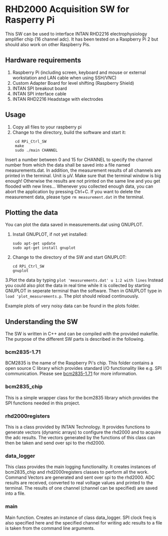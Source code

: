 # RHD2000 Acquisition SW for Rasperry Pi
This SW can be used to interface INTAN RHD2216 electrophysiology amplifier chip (16 channel adc).
It has been tested on a Raspberry Pi 2 but should also work on other Raspberry Pis.

## Hardware requirements
1. Raspberry Pi (including screen, keyboard and mouse or external workstation and LAN cable when using SSH/VNC)
2. Custom Adapter Board for level shifting (Raspberry Shield)
3. INTAN SPI breakout board
4. INTAN SPI interface cable
5. INTAN RHD2216 Headstage with electrodes

## Usage
1. Copy all files to your raspberry pi
2. Change to the directory, build the software and start it:
   ```
    cd RPi_Ctrl_SW
    make
    sudo ./main CHANNEL
   ```
Insert a number between 0 and 15 for CHANNEL to specify the channel number from which the data shall be saved into a file named measurements.dat.
In addition, the measurement results of all channels are printed in the terminal. Unit is µV.
Make sure that the terminal window is big enough! Otherwise the results are not printed on the same line and you get flooded with new lines...
Whenever you collected enough data, you can abort the application by pressing Ctrl+C.
If you want to delete the measurement data, please type `rm measurement.dat` in the terminal.

## Plotting the data
You can plot the data saved in measurements.dat using GNUPLOT.
1. Install GNUPLOT, if not yet installed:
   ```
   sudo apt-get update
   sudo apt-get install gnuplot
   ```
2. Change to the directory of the SW and start GNUPLOT:
   ```
   cd RPi_Ctrl_SW
   gnuplot
   ```
3.Plot the data by typing `plot 'measurements.dat' u 1:2 with lines`
Instead you could also plot the data in real time while it is collected by starting GNUPLOT in seperate terminal than the software. 
Then in GNUPLOT type in `load 'plot_measurements.p`. The plot should reload continuously.

Example plots of very noisy data can be found in the plots folder. 

## Understanding the SW
The SW is written in C++ and can be compiled with the provided makefile.
The purpose of the different SW parts is described in the following.
### bcm2835-1.71
BCM2835 is the name of the Raspberry Pi's chip. This folder contains a open source C library which provides standard I/O functionality like e.g. SPI communication.
Please see [bcm2835-1.71](https://www.airspayce.com/mikem/bcm2835/) for more information.
### bcm2835_chip
This is a simple wrapper class for the bcm2835 library which provides the SPI functions needed in this project.
### rhd2000registers
This is a class provided by INTAN Technology.
It provides functions to generate vectors (dynamic arrays) to configure the rhd2000 and to acquire the adc results.
The vectors generated by the functions of this class can then be taken and send over spi to the rhd2000. 
### data_logger
This class provides the main logging functionality.
It creates instances of bcm2835_chip and rhd2000registers classes to perform all the work.
Command Vectors are generated and sent over spi to the rhd2000. ADC results are received, converted to real voltage values and printed to the terminal.
The results of one channel (channel can be specified) are saved into a file.
### main
Main function. Creates an instance of class data_logger.
SPI clock freq is also specified here and the specified channel for writing adc results to a file is taken from the command line arguments.
